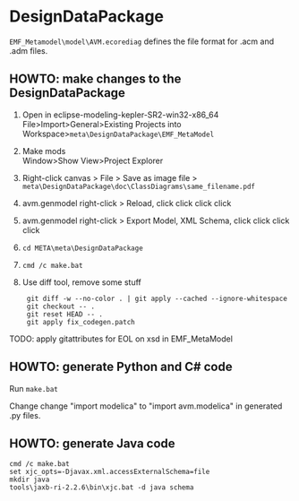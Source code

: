 # DesignDataPackage

`EMF_Metamodel\model\AVM.ecorediag` defines the file format for .acm and .adm files.

## HOWTO: make changes to the DesignDataPackage

1. Open in eclipse-modeling-kepler-SR2-win32-x86_64  
    File>Import>General>Existing Projects into Workspace>`meta\DesignDataPackage\EMF_MetaModel`  
1. Make mods  
    Window>Show View>Project Explorer  
1. Right-click canvas > File > Save as image file > `meta\DesignDataPackage\doc\ClassDiagrams\same_filename.pdf`  
1. avm.genmodel right-click > Reload, click click click click  
1. avm.genmodel right-click > Export Model, XML Schema, click click click click  
1. `cd META\meta\DesignDataPackage`  
1. `cmd /c make.bat`  
1. Use diff tool, remove some stuff

        git diff -w --no-color . | git apply --cached --ignore-whitespace
        git checkout -- .
        git reset HEAD -- .
        git apply fix_codegen.patch

TODO: apply gitattributes for EOL on xsd in EMF_MetaModel

## HOWTO: generate Python and C# code

Run `make.bat`

Change change "import modelica" to "import avm.modelica" in generated .py files.

## HOWTO: generate Java code

    cmd /c make.bat
    set xjc_opts=-Djavax.xml.accessExternalSchema=file
    mkdir java
    tools\jaxb-ri-2.2.6\bin\xjc.bat -d java schema
